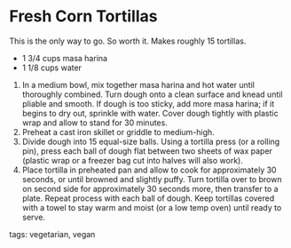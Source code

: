 Fresh Corn Tortillas
===================

This is the only way to go. So worth it. Makes roughly 15 tortillas.

* 1 3/4 cups masa harina
* 1 1/8 cups water

1. In a medium bowl, mix together masa harina and hot water until thoroughly combined. Turn dough onto a clean surface and knead until pliable and smooth. If dough is too sticky, add more masa harina; if it begins to dry out, sprinkle with water. Cover dough tightly with plastic wrap and allow to stand for 30 minutes.
2. Preheat a cast iron skillet or griddle to medium-high.
3. Divide dough into 15 equal-size balls. Using a tortilla press (or a rolling pin), press each ball of dough flat between two sheets of wax paper (plastic wrap or a freezer bag cut into halves will also work).
4. Place tortilla in preheated pan and allow to cook for approximately 30 seconds, or until browned and slightly puffy. Turn tortilla over to brown on second side for approximately 30 seconds more, then transfer to a plate. Repeat process with each ball of dough. Keep tortillas covered with a towel to stay warm and moist (or a low temp oven) until ready to serve.

tags: vegetarian, vegan
